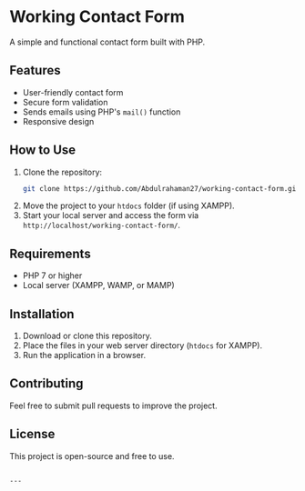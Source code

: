 
# Working Contact Form  

A simple and functional contact form built with PHP.  

## Features  
- User-friendly contact form  
- Secure form validation  
- Sends emails using PHP's `mail()` function  
- Responsive design  

## How to Use  
1. Clone the repository:  
   ```sh
   git clone https://github.com/Abdulrahaman27/working-contact-form.git
   ```
2. Move the project to your `htdocs` folder (if using XAMPP).  
3. Start your local server and access the form via `http://localhost/working-contact-form/`.  

## Requirements  
- PHP 7 or higher  
- Local server (XAMPP, WAMP, or MAMP)  

## Installation  
1. Download or clone this repository.  
2. Place the files in your web server directory (`htdocs` for XAMPP).  
3. Run the application in a browser.  

## Contributing  
Feel free to submit pull requests to improve the project.  

## License  
This project is open-source and free to use.  
```

---
